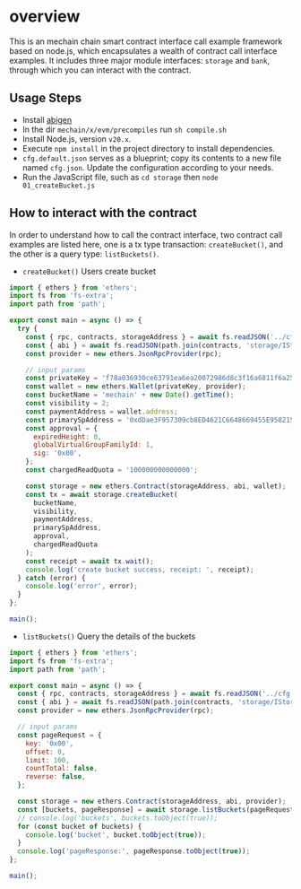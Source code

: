 # overview

This is an mechain chain smart contract interface call example framework based on node.js, which encapsulates a wealth of contract call interface examples. It includes three major module interfaces: `storage` and `bank`, through which you can interact with the contract.

## Usage Steps

- Install [abigen](https://geth.ethereum.org/docs/tools/abigen)
- In the dir `mechain/x/evm/precompiles` run `sh compile.sh`
- Install Node.js, version `v20.x`.
- Execute `npm install` in the project directory to install dependencies.
- `cfg.default.json` serves as a blueprint; copy its contents to a new file named `cfg.json`. Update the configuration according to your needs.
- Run the JavaScript file, such as `cd storage` then `node 01_createBucket.js`

## How to interact with the contract

In order to understand how to call the contract interface, two contract call examples are listed here, one is a tx type transaction: `createBucket()`, and the other is a query type: `listBuckets()`.

- `createBucket()` Users create bucket

```javascript
import { ethers } from 'ethers';
import fs from 'fs-extra';
import path from 'path';

export const main = async () => {
  try {
    const { rpc, contracts, storageAddress } = await fs.readJSON('../cfg.json');
    const { abi } = await fs.readJSON(path.join(contracts, 'storage/IStorage.sol/IStorage.json'));
    const provider = new ethers.JsonRpcProvider(rpc);

    // input params
    const privateKey = 'f78a036930ce63791ea6ea20072986d8c3f16a6811f6a2583b0787c45086f769';
    const wallet = new ethers.Wallet(privateKey, provider);
    const bucketName = 'mechain' + new Date().getTime();
    const visibility = 2;
    const paymentAddress = wallet.address;
    const primarySpAddress = '0xdDae3F957309cb8ED4621C6648669455E958215B';
    const approval = {
      expiredHeight: 0,
      globalVirtualGroupFamilyId: 1,
      sig: '0x00',
    };
    const chargedReadQuota = '100000000000000';

    const storage = new ethers.Contract(storageAddress, abi, wallet);
    const tx = await storage.createBucket(
      bucketName,
      visibility,
      paymentAddress,
      primarySpAddress,
      approval,
      chargedReadQuota
    );
    const receipt = await tx.wait();
    console.log('create bucket success, receipt: ', receipt);
  } catch (error) {
    console.log('error', error);
  }
};

main();

```

- `listBuckets()` Query the details of the buckets

```javascript
import { ethers } from 'ethers';
import fs from 'fs-extra';
import path from 'path';

export const main = async () => {
  const { rpc, contracts, storageAddress } = await fs.readJSON('../cfg.json');
  const { abi } = await fs.readJSON(path.join(contracts, 'storage/IStorage.sol/IStorage.json'));
  const provider = new ethers.JsonRpcProvider(rpc);

  // input params
  const pageRequest = {
    key: '0x00',
    offset: 0,
    limit: 100,
    countTotal: false,
    reverse: false,
  };

  const storage = new ethers.Contract(storageAddress, abi, provider);
  const [buckets, pageResponse] = await storage.listBuckets(pageRequest);
  // console.log('buckets', buckets.toObject(true));
  for (const bucket of buckets) {
    console.log('bucket', bucket.toObject(true));
  }
  console.log('pageResponse:', pageResponse.toObject(true));
};

main();

```
